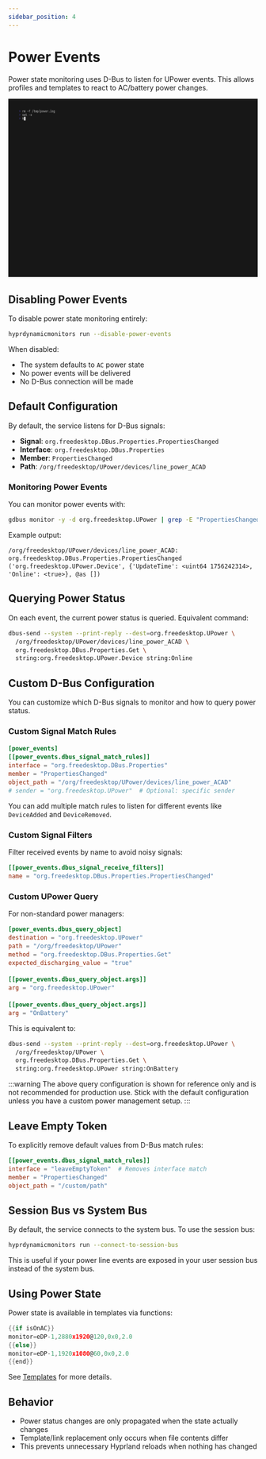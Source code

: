 ```yaml
---
sidebar_position: 4
---
```


# Power Events

Power state monitoring uses D-Bus to listen for UPower events. This allows profiles and templates to react to AC/battery power changes.

![Power events](/previews/power_events.gif)

## Disabling Power Events

To disable power state monitoring entirely:

```bash
hyprdynamicmonitors run --disable-power-events
```

When disabled:
- The system defaults to `AC` power state
- No power events will be delivered
- No D-Bus connection will be made

## Default Configuration

By default, the service listens for D-Bus signals:
- **Signal**: `org.freedesktop.DBus.Properties.PropertiesChanged`
- **Interface**: `org.freedesktop.DBus.Properties`
- **Member**: `PropertiesChanged`
- **Path**: `/org/freedesktop/UPower/devices/line_power_ACAD`

### Monitoring Power Events

You can monitor power events with:

```bash
gdbus monitor -y -d org.freedesktop.UPower | grep -E "PropertiesChanged|Device(Added|Removed)"
```

Example output:
```
/org/freedesktop/UPower/devices/line_power_ACAD: org.freedesktop.DBus.Properties.PropertiesChanged ('org.freedesktop.UPower.Device', {'UpdateTime': <uint64 1756242314>, 'Online': <true>}, @as [])
```

## Querying Power Status

On each event, the current power status is queried. Equivalent command:

```bash
dbus-send --system --print-reply --dest=org.freedesktop.UPower \
  /org/freedesktop/UPower/devices/line_power_ACAD \
  org.freedesktop.DBus.Properties.Get \
  string:org.freedesktop.UPower.Device string:Online
```

## Custom D-Bus Configuration

You can customize which D-Bus signals to monitor and how to query power status.

### Custom Signal Match Rules

```toml
[power_events]
[[power_events.dbus_signal_match_rules]]
interface = "org.freedesktop.DBus.Properties"
member = "PropertiesChanged"
object_path = "/org/freedesktop/UPower/devices/line_power_ACAD"
# sender = "org.freedesktop.UPower"  # Optional: specific sender
```

You can add multiple match rules to listen for different events like `DeviceAdded` and `DeviceRemoved`.

### Custom Signal Filters

Filter received events by name to avoid noisy signals:

```toml
[[power_events.dbus_signal_receive_filters]]
name = "org.freedesktop.DBus.Properties.PropertiesChanged"
```

### Custom UPower Query

For non-standard power managers:

```toml
[power_events.dbus_query_object]
destination = "org.freedesktop.UPower"
path = "/org/freedesktop/UPower"
method = "org.freedesktop.DBus.Properties.Get"
expected_discharging_value = "true"

[[power_events.dbus_query_object.args]]
arg = "org.freedesktop.UPower"

[[power_events.dbus_query_object.args]]
arg = "OnBattery"
```

This is equivalent to:
```bash
dbus-send --system --print-reply --dest=org.freedesktop.UPower \
  /org/freedesktop/UPower \
  org.freedesktop.DBus.Properties.Get \
  string:org.freedesktop.UPower string:OnBattery
```

:::warning
The above query configuration is shown for reference only and is not recommended for production use. Stick with the default configuration unless you have a custom power management setup.
:::

## Leave Empty Token

To explicitly remove default values from D-Bus match rules:

```toml
[[power_events.dbus_signal_match_rules]]
interface = "leaveEmptyToken"  # Removes interface match
member = "PropertiesChanged"
object_path = "/custom/path"
```

## Session Bus vs System Bus

By default, the service connects to the system bus. To use the session bus:

```bash
hyprdynamicmonitors run --connect-to-session-bus
```

This is useful if your power line events are exposed in your user session bus instead of the system bus.

## Using Power State

Power state is available in templates via functions:

```go
{{if isOnAC}}
monitor=eDP-1,2880x1920@120,0x0,2.0
{{else}}
monitor=eDP-1,1920x1080@60,0x0,2.0
{{end}}
```

See [Templates](../advanced/templates) for more details.

## Behavior

- Power status changes are only propagated when the state actually changes
- Template/link replacement only occurs when file contents differ
- This prevents unnecessary Hyprland reloads when nothing has changed
